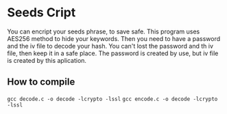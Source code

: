 # Seeds Cript
You can encript your seeds phrase, to save safe. This program uses AES256 method to hide your keywords. Then you need to have a password and the iv file to decode your hash. You can't lost the password and th iv file, then keep it in a safe place. The password is created by use, but iv file is created by this aplication.


## How to compile

`gcc decode.c -o decode -lcrypto -lssl`
`gcc encode.c -o decode -lcrypto -lssl`
